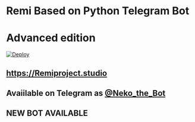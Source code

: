 

# Remi Based on Python Telegram Bot

# Advanced edition

[![Deploy](https://www.herokucdn.com/deploy/button.svg)](https://heroku.com/deploy?template=https://github.com/Hodacka/Remibot)

## https://Remiproject.studio
## Avaiilable on Telegram as [@Neko_the_Bot](https://t.me/Neko_the_Bot)
## NEW BOT AVAILABLE

